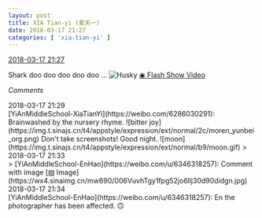 ```yaml
---
layout: post
title: XIA Tian-yi (夏天一)
date: 2018-03-17 21:27
categories: [ 'xia-tian-yi' ]
---
```


<div class="weibo-info">
  <a href="https://weibo.com/6286030291/G7PKl8Uym">2018-03-17 21:27</a>
</div>

Shark doo doo doo doo doo … ![Husky](https://img.t.sinajs.cn/t4/appstyle/expression/ext/normal/74/moren_hashiqi_org.png) [◉ Flash Show Video](https://www.miaopai.com/show/kGQT1TQj2ttQZ2OVSD5yP6AAkHhhGuokBi7LgA__.htm)

<!-- more -->

*Comments*

<div class="weibo-info">2018-03-17 21:29</div>
[YiAnMiddleSchool-XiaTianYi](https://weibo.com/6286030291): Brainwashed by the nursery rhyme. ![bitter joy](https://img.t.sinajs.cn/t4/appstyle/expression/ext/normal/2c/moren_yunbei_org.png) Don't take screenshots! Good night. ![moon](https://img.t.sinajs.cn/t4/appstyle/expression/ext/normal/b9/moon.gif)
> <div class="weibo-info">2018-03-17 21:33</div>
> [YiAnMiddleSchool-EnHao](https://weibo.com/u/6346318257): Comment with image [▨ Image](https://wx4.sinaimg.cn/mw690/006VuvhTgy1fpg52jo6llj30d90didgn.jpg)

<div class="weibo-info">2018-03-17 21:34</div>
[YiAnMiddleSchool-EnHao](https://weibo.com/u/6346318257): En the photographer has been affected. 🙃
